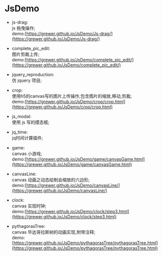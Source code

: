 # JsDemo
- js-drag:  
js 拖曳操作;  
demo:[https://grewer.github.io/JsDemo/Js-drag/](https://grewer.github.io/JsDemo/Js-drag/)

- complete_pic_edit:  
图片剪裁上传;  
demo:[https://grewer.github.io/JsDemo/complete_pic_edit/](https://grewer.github.io/JsDemo/complete_pic_edit/)

- jquery_reproduction:  
仿 jquery 项目;

- crop:  
使用h5的canvas写的图片上传操作,包含图片的缩放,移动,剪裁;  
demo:[https://grewer.github.io/JsDemo/crop/crop.html](https://grewer.github.io/JsDemo/crop/crop.html)

- js_modal:  
使用 js 写的摸态框;

- jq_time:  
jq时间计算插件;

- game:  
canvas 小游戏;  
demo:[https://grewer.github.io/JsDemo/game/canvasGame.html](https://grewer.github.io/JsDemo/game/canvasGame.html)

- canvasLine:  
canvas 动画之动态绘制会缩放的六边形;  
demo:[https://grewer.github.io/JsDemo/canvasLine/](https://grewer.github.io/JsDemo/canvasLine/)

- clock:  
canvas 实现时钟;  
demo:[https://grewer.github.io/JsDemo/clock/step3.html](https://grewer.github.io/JsDemo/clock/step3.html)

- pythagorasTree:  
canvas 毕达哥拉斯树的动画实现,附带注释;  
demo:[https://grewer.github.io/JsDemo/pythagorasTree/pythagorasTree.html](https://grewer.github.io/JsDemo/pythagorasTree/pythagorasTree.html)